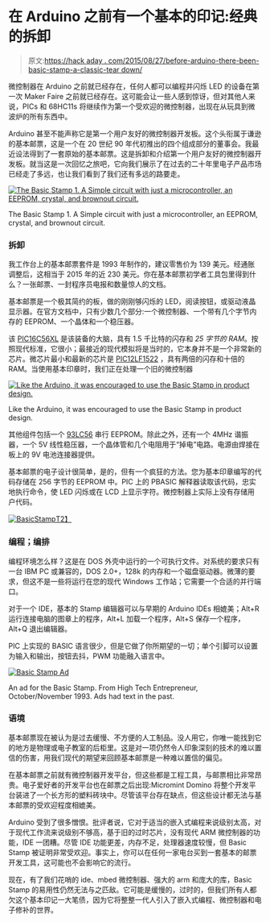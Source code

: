 # 在 Arduino 之前有一个基本的印记:经典的拆卸

> 原文:[https://hack aday . com/2015/08/27/before-arduino-there-been-basic-stamp-a-classic-tear down/](https://hackaday.com/2015/08/27/before-arduino-there-was-basic-stamp-a-classic-teardown/)

微控制器在 Arduino 之前就已经存在，任何人都可以编程并闪烁 LED 的设备在第一次 Maker Faire 之前就已经存在。这可能会让一些人感到惊讶，但对其他人来说，PICs 和 68HC11s 将继续作为第一个受欢迎的微控制器，出现在从玩具到微波炉的所有东西中。

Arduino 甚至不能声称它是第一个用户友好的微控制器开发板。这个头衔属于谦逊的基本邮票，这是一个在 20 世纪 90 年代初推出的四个组成部分的董事会。我最近设法得到了一套原始的基本邮票。这是拆卸和介绍第一个用户友好的微控制器开发板。就当这是一次回忆之旅吧，它向我们展示了在过去的二十年里电子产品市场已经走了多远，也让我们看到了我们还有多远的路要走。

[![The Basic Stamp 1\. A Simple circuit with just a microcontroller, an EEPROM, crystal, and brownout circuit.](../Images/95667fd43934f349d5edd60eaff71d83.png)](https://hackaday.com/wp-content/uploads/2015/08/basicstamp.jpg)

The Basic Stamp 1\. A Simple circuit with just a microcontroller, an EEPROM, crystal, and brownout circuit.

### 拆卸

我工作台上的基本邮票套件是 1993 年制作的，建议零售价为 139 美元。经通胀调整后，这相当于 2015 年的近 230 美元。你在基本邮票初学者工具包里得到什么？一张邮票、一封程序员电报和数量惊人的文档。

基本邮票是一个极其简约的板，做的刚刚够闪烁的 LED，阅读按钮，或驱动液晶显示器。在官方文档中，只有少数几个部分:一个微控制器、一个带有几个字节内存的 EEPROM、一个晶体和一个稳压器。

该 [PIC16C56XL](http://www.microchip.com/wwwproducts/Devices.aspx?product=PIC16C56) 是该装备的大脑，具有 1.5 千比特的闪存和 *25 字节的 RAM*。按照现代标准，它很小；最接近的现代模拟将是当时的，它本身并不是一个非常新的芯片。微芯片最小和最新的芯片是 [PIC12LF1522](http://www.microchip.com/wwwproducts/Devices.aspx?dDocName=en559859) ，具有两倍的闪存和十倍的 RAM。当使用基本印章时，我们正在处理一个旧的微控制器

[![Like the Arduino, it was encouraged to use the Basic Stamp in product design.](../Images/6020602d3c372305669874629b8ff962.png)](https://hackaday.com/wp-content/uploads/2015/08/basicstampdesign.jpg)

Like the Arduino, it was encouraged to use the Basic Stamp in product design.

其他组件包括一个 [93LC56](http://www.microchip.com/wwwproducts/Devices.aspx?product=93LC56) 串行 EEPROM。除此之外，还有一个 4MHz 谐振器，一个 5V 线性稳压器，一个晶体管和几个电阻用于“掉电”电路。电源由焊接在板上的 9V 电池连接器提供。

基本邮票的电子设计很简单，是的，但有一个疯狂的方法。您为基本印章编写的代码存储在 256 字节的 EEPROM 中。PIC 上的 PBASIC 解释器读取该代码，忠实地执行命令，使 LED 闪烁或在 LCD 上显示字符。微控制器上实际上没有存储用户代码。

[![BasicStamp](../Images/37035fa2506fc3fa650331fef752fd78.png)T2】](https://hackaday.com/wp-content/uploads/2015/08/basicstamp.png)

### 编程；编排

编程环境怎么样？这是在 DOS 外壳中运行的一个可执行文件。对系统的要求只有一台 IBM PC 或兼容的，DOS 2.0+，128k 的内存和一个磁盘驱动器。微薄的要求，但这不是一些将运行在您的现代 Windows 工作站；它需要一个合适的并行端口。

对于一个 IDE，基本的 Stamp 编辑器可以与早期的 Arduino IDEs 相媲美；Alt+R 运行连接电脑的图章上的程序，Alt+L 加载一个程序，Alt+S 保存一个程序，Alt+Q 退出编辑器。

PIC 上实现的 BASIC 语言很少，但是它做了你所期望的一切；单个引脚可以设置为输入和输出，按钮去抖，PWM 功能融入语言中。

[![Basic Stamp Ad](../Images/2cd25acfb3fabf75a9c5e8ee8f2727bf.png)](https://hackaday.com/wp-content/uploads/2015/08/basicstamp1.png)

An ad for the Basic Stamp. From High Tech Entrepreneur, October/November 1993\. Ads had text in the past.

### 语境

基本邮票现在被认为是过去缓慢、不方便的人工制品。没人用它，你唯一能找到它的地方是物理或电子教室的后柜里。这是对一项仍然令人印象深刻的技术的难以置信的伤害，用我们现代的期望来回顾基本邮票是一种难以置信的偏见。

在基本邮票之前就有微控制器开发平台，但这些都是工程工具，与邮票相比非常昂贵。电子爱好者的开发平台也在邮票之后出现:Micromint Domino 将整个开发平台装进了一个长方形的塑料砖块中。尽管该平台存在缺点，但这些设计都无法与基本邮票的受欢迎程度相媲美。

Arduino 受到了很多憎恨。批评者说，它对于适当的嵌入式编程来说级别太高，对于现代工作流来说级别不够高，基于旧的过时芯片，没有现代 ARM 微控制器的功能，IDE 一团糟。尽管 IDE 功能更差，内存不足，处理器速度较慢，但 Basic Stamp 被证明非常受欢迎。事实上，你可以在任何一家电台买到一套基本的邮票开发工具，这可能也不会影响它的流行。

现在，有了我们花哨的 ide、mbed 微控制器、强大的 arm 和庞大的库，Basic Stamp 的易用性仍然无法与之匹敌。它可能是缓慢的，过时的，但我们所有人都欠这个基本印记一大笔债，因为它将整整一代人引入了嵌入式编程、微控制器和电子修补的世界。